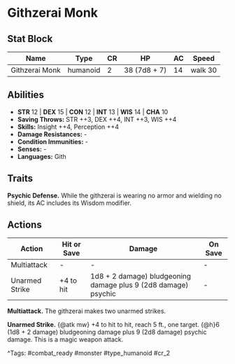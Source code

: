 # Githzerai Monk

## Stat Block

| Name | Type | CR | HP | AC | Speed |
|------|------|----|----|----|-------|
| Githzerai Monk | humanoid | 2 | 38 (7d8 + 7) | 14 | walk 30 |

## Abilities

- **STR** 12 | **DEX** 15 | **CON** 12 | **INT** 13 | **WIS** 14 | **CHA** 10
- **Saving Throws:** STR ++3, DEX ++4, INT ++3, WIS ++4  
- **Skills:** Insight ++4, Perception ++4  
- **Damage Resistances:** -  
- **Condition Immunities:** -  
- **Senses:** -  
- **Languages:** Gith

## Traits

**Psychic Defense.** While the githzerai is wearing no armor and wielding no shield, its AC includes its Wisdom modifier.


## Actions

| Action | Hit or Save | Damage | On Save |
|--------|--------------|--------|----------|
| Multiattack | - | - | - |
| Unarmed Strike | +4 to hit | 1d8 + 2 damage) bludgeoning damage plus 9 (2d8 damage) psychic | - |

**Multiattack.** The githzerai makes two unarmed strikes.

**Unarmed Strike.** {@atk mw} +4 to hit to hit, reach 5 ft., one target. {@h}6 (1d8 + 2 damage) bludgeoning damage plus 9 (2d8 damage) psychic damage. This is a magic weapon attack.


^Tags: #combat_ready #monster #type_humanoid #cr_2